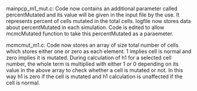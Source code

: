 mainpcp_m1_mut.c:
Code now contains an additional parameter called percentMutated and its value will be given in the input file by the use. It represents percent of cells mutated in the total cells.
logfile now stores data about percentMutated in each simulation.
Code is edited to allow mcmcMutated function to take this percentMutated as a paraemeter.

mcmcmut_m1.c:
Code now stores an array of size total number of cells which stores either one or zero as each element. 1 implies cell is normal and zero implies it is mutated.
During calculation of h1 for a selected cell number, the whole term is multiplied with either 1 or 0 depending on its value in the above array to check whether a cell is mutated or not. In this way h1 is zero if the cell is mutated and h1 calculation is unaffected if the cell is normal.
